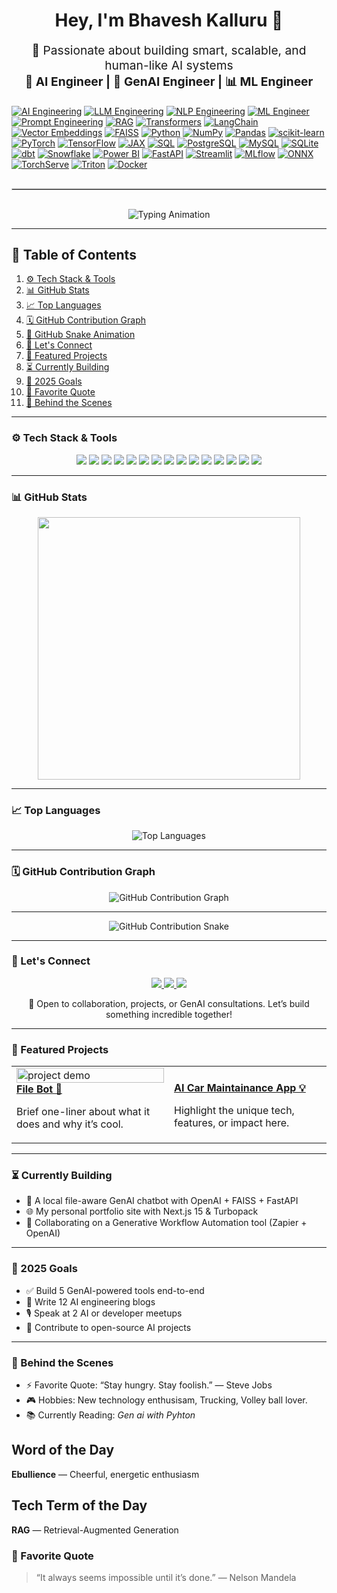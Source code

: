 <!-- Gen AI / AI-Engineer -->

<h1 align="center">Hey, I'm Bhavesh Kalluru 👋</h1>
<p align="center" style="font-size: 1.2rem;">
  🚀 Passionate about building smart, scalable, and human-like AI systems  
  <br/>
  <strong>🧠 AI Engineer | 🤖 GenAI Engineer | 📊 ML Engineer</strong>
</p>

<!-- Skills: AI/ML/NLP + Python/SQL + BI/Warehouse -->
[![AI Engineering](https://img.shields.io/badge/AI%20Engineering-1f6feb?style=flat&logo=openai&logoColor=white)](#)
[![LLM Engineering](https://img.shields.io/badge/LLM%20Engineering-663399?style=flat)](#)
[![NLP Engineering](https://img.shields.io/badge/NLP%20Engineering-8A2BE2?style=flat)](#)
[![ML Engineer](https://img.shields.io/badge/ML%20Engineer-4caf50?style=flat)](#)
[![Prompt Engineering](https://img.shields.io/badge/Prompt%20Engineering-FF1493?style=flat)](#)
[![RAG](https://img.shields.io/badge/RAG-FF8C00?style=flat)](#)
[![Transformers](https://img.shields.io/badge/Transformers-FF6F61?style=flat&logo=huggingface&logoColor=white)](#)
[![LangChain](https://img.shields.io/badge/LangChain-2E7D32?style=flat)](#)
[![Vector Embeddings](https://img.shields.io/badge/Vector%20Embeddings-00599C?style=flat)](#)
[![FAISS](https://img.shields.io/badge/FAISS-0A66C2?style=flat)](#)
[![Python](https://img.shields.io/badge/Python-3776AB?style=flat&logo=python&logoColor=white)](#)
[![NumPy](https://img.shields.io/badge/NumPy-013243?style=flat&logo=numpy&logoColor=white)](#)
[![Pandas](https://img.shields.io/badge/Pandas-150458?style=flat&logo=pandas&logoColor=white)](#)
[![scikit-learn](https://img.shields.io/badge/scikit--learn-F7931E?style=flat&logo=scikitlearn&logoColor=white)](#)
[![PyTorch](https://img.shields.io/badge/PyTorch-ee4c2c?style=flat&logo=pytorch&logoColor=white)](#)
[![TensorFlow](https://img.shields.io/badge/TensorFlow-FF6F00?style=flat&logo=tensorflow&logoColor=white)](#)
[![JAX](https://img.shields.io/badge/JAX-0d47a1?style=flat)](#)
[![SQL](https://img.shields.io/badge/SQL-336791?style=flat)](#)
[![PostgreSQL](https://img.shields.io/badge/PostgreSQL-336791?style=flat&logo=postgresql&logoColor=white)](#)
[![MySQL](https://img.shields.io/badge/MySQL-4479A1?style=flat&logo=mysql&logoColor=white)](#)
[![SQLite](https://img.shields.io/badge/SQLite-003B57?style=flat&logo=sqlite&logoColor=white)](#)
[![dbt](https://img.shields.io/badge/dbt-f76819?style=flat&logo=dbt&logoColor=white)](#)
[![Snowflake](https://img.shields.io/badge/Snowflake-29B5E8?style=flat&logo=snowflake&logoColor=white)](#)
[![Power BI](https://img.shields.io/badge/Power%20BI-F2C811?style=flat&logo=powerbi&logoColor=000000)](#)
[![FastAPI](https://img.shields.io/badge/FastAPI-009688?style=flat&logo=fastapi&logoColor=white)](#)
[![Streamlit](https://img.shields.io/badge/Streamlit-ff4b4b?style=flat&logo=streamlit&logoColor=white)](#)
[![MLflow](https://img.shields.io/badge/MLflow-0194E2?style=flat&logo=mlflow&logoColor=white)](#)
[![ONNX](https://img.shields.io/badge/ONNX-336699?style=flat)](#)
[![TorchServe](https://img.shields.io/badge/TorchServe-ee4c2c?style=flat&logo=pytorch&logoColor=white)](#)
[![Triton](https://img.shields.io/badge/Triton-0033A0?style=flat)](#)
[![Docker](https://img.shields.io/badge/Docker-2496ED?style=flat&logo=docker&logoColor=white)](#)

<hr style="border: 1px solid #ccc; margin: 30px 0;" />

<p align="center">
  <img src="https://readme-typing-svg.herokuapp.com?font=Fira+Code&size=24&duration=3000&pause=500&color=FF6F61&center=true&vCenter=true&width=1000&lines=🔥+build+the+future+of+AI+together+—+Collaborate+•+Create+•+Automate+🔥" alt="Typing Animation"/>
</p>

---

## 🚀 Table of Contents

1. [⚙️ Tech Stack & Tools](#️-tech-stack--tools)  
2. [📊 GitHub Stats](#-github-stats)  
3. [📈 Top Languages](#-top-languages)  
4. [🗓️ GitHub Contribution Graph](#️-github-contribution-graph)  
5. [🐍 GitHub Snake Animation](#-github-snake-animation)  
6. [🤝 Let's Connect](#-lets-connect)  
7. [🚀 Featured Projects](#-featured-projects)  
8. [⏳ Currently Building](#-currently-building)  
9. [🎯 2025 Goals](#-2025-goals)  
10. [🎯 Favorite Quote](#-favorite-quote)  
11. [🌈 Behind the Scenes](#-behind-the-scenes)

---

### ⚙️ Tech Stack & Tools

<p align="center">
  <img src="https://img.shields.io/badge/-Python-3776AB?style=for-the-badge&logo=python&logoColor=white"/>
  <img src="https://img.shields.io/badge/-AI-181717?style=for-the-badge&logo=openai"/>
  <img src="https://img.shields.io/badge/-GenAI-000000?style=for-the-badge&logo=cloudflare"/>
  <img src="https://img.shields.io/badge/-Machine%20Learning-10274A?style=for-the-badge&logo=scikitlearn"/>
  <img src="https://img.shields.io/badge/-Deep%20Learning-0A0F23?style=for-the-badge&logo=pytorch"/>
  <img src="https://img.shields.io/badge/-NLP-BB2528?style=for-the-badge&logo=spacy"/>
  <img src="https://img.shields.io/badge/-Transformers-FF6F61?style=for-the-badge&logo=huggingface"/>
  <img src="https://img.shields.io/badge/-ANN-5A5A5A?style=for-the-badge"/>
  <img src="https://img.shields.io/badge/-CNN-0044CC?style=for-the-badge"/>
  <img src="https://img.shields.io/badge/-Zapier-FF4A00?style=for-the-badge&logo=zapier"/>
  <img src="https://img.shields.io/badge/-Make-0081C6?style=for-the-badge&logo=make"/>
  <img src="https://img.shields.io/badge/-OpenAI%20API-412991?style=for-the-badge&logo=openai"/>
  <img src="https://img.shields.io/badge/-FastAPI-009688?style=for-the-badge&logo=fastapi"/>
  <img src="https://img.shields.io/badge/-HuggingFace-FCC72B?style=for-the-badge&logo=huggingface"/>
  <img src="https://img.shields.io/badge/-Gemini-4285F4?style=for-the-badge&logo=google"/>
</p>

---

### 📊 GitHub Stats

<p align="center">
  <img src="https://github-readme-stats.vercel.app/api?username=bhavesh-kalluru&show_icons=true&theme=tokyonight&count_private=true&hide_border=true&border_radius=10" width="420"/>
</p>

---

### 📈 Top Languages

<p align="center">
  <img src="https://github-readme-stats.vercel.app/api/top-langs?username=bhavesh-kalluru&show_icons=true&theme=tokyonight&layout=compact" alt="Top Languages"/>
</p>

---

### 🗓️ GitHub Contribution Graph

<div align="center">
  <img src="https://github-readme-activity-graph.vercel.app/graph?username=bhavesh-kalluru&theme=react-dark" alt="GitHub Contribution Graph" />
</div>

---

<p align="center">
  <img src="https://github.com/bhavesh-kalluru/snk/raw/output/github-contribution-grid-snake.svg?color_snake=#00FF00&color_dots=#d0e7ff,#b3d1ff,#66b2ff,#3399ff,#007acc" alt="GitHub Contribution Snake" />
</p>

---

### 🤝 Let's Connect

<p align="center">
  <a href="https://www.linkedin.com/in/bhaveshkalluru/" target="_blank">
    <img src="https://img.shields.io/badge/LinkedIn-0A66C2?style=for-the-badge&logo=linkedin&logoColor=white"/>
  </a>
  <a href="https://github.com/bhavesh-kalluru" target="_blank">
    <img src="https://img.shields.io/badge/GitHub-181717?style=for-the-badge&logo=github&logoColor=white"/>
  </a>
  <a href="mailto:kallurubhavesh341@gmail.com" target="_blank">
    <img src="https://img.shields.io/badge/Email-D14836?style=for-the-badge&logo=gmail&logoColor=white"/>
  </a>
</p>

<p align="center">
  🚀 Open to collaboration, projects, or GenAI consultations. Let’s build something incredible together!
</p>

---

### 🚀 Featured Projects

<table>
  <tr>
    <td width="50%">
      <a href="https://github.com/bhavesh-kalluru/FileBot-AI-Powered-File-Automation-Engine">
        <img src="https://github.com/bhavesh-kalluru/project-name/raw/main/demo.gif" alt="project demo" width="100%" />
        <br />
        <strong>File Bot 🚀</strong>
      </a>
      <p>Brief one-liner about what it does and why it’s cool.</p>
    </td>
    <td width="50%">
      <a href="https://github.com/bhavesh-kalluru/AI-Car-Maintenance-Advisor">
        <br />
        <strong>AI Car Maintainance App 💡</strong>
      </a>
      <p>Highlight the unique tech, features, or impact here.</p>
    </td>
  </tr>
</table>

---

### ⏳ Currently Building

- 🧠 A local file-aware GenAI chatbot with OpenAI + FAISS + FastAPI  
- 🌐 My personal portfolio site with Next.js 15 & Turbopack  
- 🤝 Collaborating on a Generative Workflow Automation tool (Zapier + OpenAI)

---

### 🎯 2025 Goals

- ✅ Build 5 GenAI-powered tools end-to-end  
- 📝 Write 12 AI engineering blogs  
- 🎙️ Speak at 2 AI or developer meetups  
- 🌱 Contribute to open-source AI projects

---

### 🌈 Behind the Scenes

- ⚡ Favorite Quote: “Stay hungry. Stay foolish.” — Steve Jobs  
- 🎮 Hobbies: New technology enthusisam, Trucking, Volley ball lover.
- 📚 Currently Reading: *Gen ai with Pyhton*

## Word of the Day
<!-- DAILY:WORD -->
**Ebullience** — Cheerful, energetic enthusiasm
<!-- END:WORD -->

## Tech Term of the Day
<!-- DAILY:TECH -->
**RAG** — Retrieval-Augmented Generation
<!-- END:TECH -->

### 🎯 Favorite Quote
<!-- DAILY:QUOTE -->
> “It always seems impossible until it’s done.” — Nelson Mandela
<!-- END:QUOTE -->

